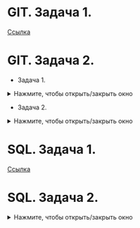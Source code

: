 # GIT. Задача 1.
[Ссылка](https://github.com/GBardeec/assignment_on_githowto)

# GIT. Задача 2.
- Задача 1.
<details>
  <summary>Нажмите, чтобы открыть/закрыть окно</summary>

![Скриншот](https://github.com/GBardeec/Completed_tasks/blob/main/Screenshot/%D1%81%D0%BA%D1%80%D0%B8%D0%BD%D1%88%D0%BE%D1%821.JPG?raw=true)

</details>

- Задача 2.
<details>
  <summary>Нажмите, чтобы открыть/закрыть окно</summary>

![Скриншот](https://github.com/GBardeec/Completed_tasks/blob/main/Screenshot/%D1%81%D0%BA%D1%80%D0%B8%D0%BD%D1%88%D0%BE%D1%821.JPG?raw=true)

</details>

# SQL. Задача 1.
[Ссылка](https://www.sololearn.com/profile/8372948)

# SQL. Задача 2.
<details>
  <summary>Нажмите, чтобы открыть/закрыть окно</summary>

![Скриншот](https://github.com/GBardeec/Completed_tasks/blob/main/Screenshot/%D1%81%D0%BA%D1%80%D0%B8%D0%BD%D1%88%D0%BE%D1%823.JPG?raw=true)

</details>
